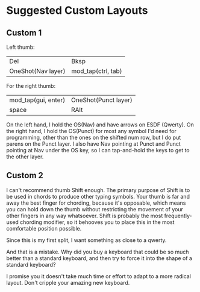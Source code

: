 # Suggested Custom Layouts

## Custom 1

Left thumb:

|||
|-----|----|
|Del|Bksp|
|OneShot(Nav layer)|mod_tap(ctrl, tab)|

For the right thumb:

|||
|-----|----|
|mod_tap(gui, enter)| OneShot(Punct layer)|
|space|RAlt|

On the left hand, I hold the OS(Nav) and have arrows on ESDF (Qwerty). On the right hand, I hold the OS(Punct) for most any symbol I'd need for programming,
other than the ones on the shifted num row, but I do put parens on the Punct layer. I also have Nav pointing at Punct and Punct pointing at Nav under the OS key,
so I can tap-and-hold the keys to get to the other layer.

## Custom 2

I can't recommend thumb Shift enough. The primary purpose of Shift is to be used in chords to produce other typing symbols. Your thumb is far and away the best
finger for chording, because it's opposable, which means you can hold down the thumb without restricting the movement of your other fingers in any way whatsoever.
Shift is probably the most frequently-used chording modifier, so it behooves you to place this in the most comfortable position possible.

Since this is my first split, I want something as close to a qwerty.

And that is a mistake. Why did you buy a keyboard that could be so much better than a standard keyboard, and then try to force it into the shape of a standard keyboard?

I promise you it doesn't take much time or effort to adapt to a more radical layout. Don't cripple your amazing new keyboard.
